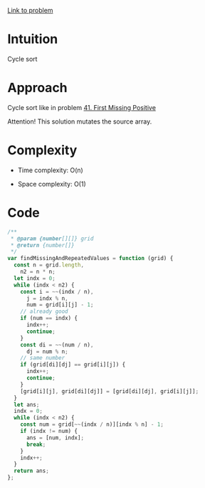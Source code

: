 [Link to problem](https://leetcode.com/problems/find-missing-and-repeated-values/description/)

# Intuition
Cycle sort

# Approach
Cycle sort like in problem [41. First Missing Positive ](https://leetcode.com/problems/first-missing-positive/editorial/#approach-3-cycle-sort)

Attention! This solution mutates the source array.

# Complexity
- Time complexity: O(n)
<!-- Add your time complexity here, e.g. $$O(n)$$ -->

- Space complexity: O(1)
<!-- Add your space complexity here, e.g. $$O(n)$$ -->

# Code
```javascript []
/**
 * @param {number[][]} grid
 * @return {number[]}
 */
var findMissingAndRepeatedValues = function (grid) {
  const n = grid.length,
    n2 = n * n;
  let indx = 0;
  while (indx < n2) {
    const i = ~~(indx / n),
      j = indx % n,
      num = grid[i][j] - 1;
    // already good
    if (num == indx) {
      indx++;
      continue;
    }
    const di = ~~(num / n),
      dj = num % n;
    // same number
    if (grid[di][dj] == grid[i][j]) {
      indx++;
      continue;
    }
    [grid[i][j], grid[di][dj]] = [grid[di][dj], grid[i][j]];
  }
  let ans;
  indx = 0;
  while (indx < n2) {
    const num = grid[~~(indx / n)][indx % n] - 1;
    if (indx != num) {
      ans = [num, indx];
      break;
    }
    indx++;
  }
  return ans;
};
```
